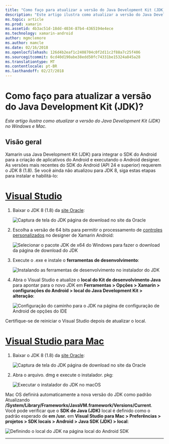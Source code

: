 ```yaml
---
title: "Como faço para atualizar a versão do Java Development Kit (JDK)?"
description: "Este artigo ilustra como atualizar a versão do Java Development Kit (JDK) no Windows e Mac."
ms.topic: article
ms.prod: xamarin
ms.assetid: 4b3ac51d-18dd-4034-87b4-4365194e4ece
ms.technology: xamarin-android
author: mgmclemore
ms.author: mamcle
ms.date: 02/16/2018
ms.openlocfilehash: 126d4b2eaf1c2408704c0f2d11c2f88a7c25f406
ms.sourcegitcommit: 6cd40d190abe38edd50fc74331be15324a845a28
ms.translationtype: MT
ms.contentlocale: pt-BR
ms.lasthandoff: 02/27/2018
---
```

# <a name="how-do-i-update-the-java-development-kit-jdk-version"></a>Como faço para atualizar a versão do Java Development Kit (JDK)?

_Este artigo ilustra como atualizar a versão do Java Development Kit (JDK) no Windows e Mac._

## <a name="overview"></a>Visão geral

Xamarin usa Java Development Kit (JDK) para integrar o SDK do Android para a criação de aplicativos do Android e executando o Android designer. As versões mais recentes do SDK do Android (API 24 e superior) requerem o JDK 8 (1.8). Se você ainda não atualizou para JDK 8, siga estas etapas para instalar e habilitá-lo:

# <a name="visual-studiotabvswin"></a>[Visual Studio](#tab/vswin)

1.  Baixar o JDK 8 (1.8) da [site Oracle](http://www.oracle.com/technetwork/java/javase/downloads/index.html):

    ![Captura de tela do JDK página de download no site da Oracle](update-jdk-images/image1.png)

2.  Escolha a versão de 64 bits para permitir o processamento de [controles personalizados](https://developer.xamarin.com/releases/vs/xamarin.vs_4/xamarin.vs_4.2/#androiddesignercustomcontrols) no designer de Xamarin Android:

    ![Selecionar o pacote JDK de x64 do Windows para fazer o download da página de download do JDK](update-jdk-images/image2.png)

3.  Execute o .exe e instale o **ferramentas de desenvolvimento**:

    ![Instalando as ferramentas de desenvolvimento no instalador do JDK](update-jdk-images/image3.png)

4.  Abra o Visual Studio e atualize o **local do Kit de desenvolvimento Java** para apontar para o novo JDK em **Ferramentas > Opções > Xamarin > configurações do Android > local do Java Development Kit > alteração**:

    ![Configuração do caminho para o JDK na página de configuração de Android de opções do IDE](update-jdk-images/image4.png)

Certifique-se de reiniciar o Visual Studio depois de atualizar o local.

# <a name="visual-studio-for-mactabvsmac"></a>[Visual Studio para Mac](#tab/vsmac)

1.  Baixar o JDK 8 (1.8) da [site Oracle](http://www.oracle.com/technetwork/java/javase/downloads/index.html):

    ![Captura de tela do JDK página de download no site da Oracle](update-jdk-images/image1.png)

2.  Abra o arquivo. dmg e execute o instalador. pkg:

    ![Executar o instalador do JDK no macOS](update-jdk-images/image5.png)

Mac OS definirá automaticamente a nova versão do JDK como padrão Atualizando **/System/Library/Frameworks/JavaVM.framework/Versions/Current**. Você pode verificar que o **SDK de Java (JDK)** local é definido como o padrão esperado de **em /usr.** em **Visual Studio para Mac > Preferências > projetos > SDK locais > Android > Java SDK (JDK) > local**:

![Definindo o local do JDK na página local do Android SDK](update-jdk-images/image6.png)

-----

